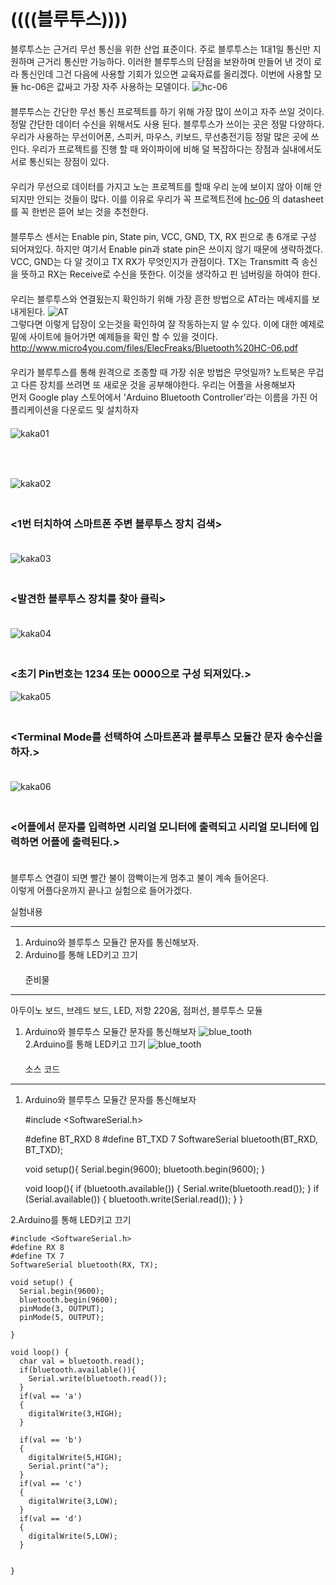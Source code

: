 # ((((블루투스))))  
블루투스는 근거리 무선 통신을 위한 산업 표준이다. 주로 블루투스는 1대1일 통신만 지원하며 근거리 통신만 가능하다. 
이러한 블루투스의 단점을 보완하며 만들어 낸 것이 로라 통신인데 그건 다음에 사용할 기회가 있으면 교육자료를 올리겠다.
이번에 사용할 모듈 hc-06은 값싸고 가장 자주 사용하는 모델이다. 
![hc-06](img/hc-06.png)  
　  
블루투스는 간단한 무선 통신 프로젝트를 하기 위해 가장 많이 쓰이고 자주 쓰일 것이다.
정말 간단한 데이터 수신을 위해서도 사용 된다. 블루투스가 쓰이는 곳은 정말 다양하다. 우리가 사용하는 무선이어폰,
스피커, 마우스, 키보드, 무선충전기등 정말 많은 곳에 쓰인다. 우리가 프로젝트를 진행 할 때
와이파이에 비해 덜 복잡하다는 장점과 실내에서도 서로 통신되는 장점이 있다.  
　  
우리가 무선으로 데이터를 가지고 노는 프로젝트를 할때 우리 눈에 보이지 않아 이해 안되지만 안되는 것들이 많다.
이를 이유로 우리가 꼭 프로젝트전에 [hc-06](https://www.olimex.com/Products/Components/RF/BLUETOOTH-SERIAL-HC-06/resources/hc06.pdf) 의 datasheet를 꼭 한번은 
뜯어 보는 것을 추천한다.  
　  
블루투스 센서는 Enable pin, State pin, VCC, GND, TX, RX 핀으로 총 6개로 구성 되어져있다. 하지만 여기서 Enable pin과 state pin은 쓰이지
않기 때문에 생략하겠다. VCC, GND는 다 알 것이고 TX RX가 무엇인지가 관점이다. TX는 Transmitt 즉 송신을 뜻하고 RX는
Receive로 수신을 뜻한다. 이것을 생각하고 핀 넘버링을 하여야 한다.  
　  
우리는 블루투스와 연결됬는지 확인하기 위해 가장 흔한 방법으로 AT라는 메세지를 보내게된다. 
![AT](img/AT.png)  
그렇다면 이렇게 답장이 오는것을 확인하여 잘 작동하는지 알 수 있다. 이에 대한 예제로 밑에 사이트에 들어가면 예제들을 확인 할 수 있을 것이다.
http://www.micro4you.com/files/ElecFreaks/Bluetooth%20HC-06.pdf  
　  
우리가 블루투스를 통해 원격으로 조종할 때 가장 쉬운 방법은 무엇일까? 노트북은 무겁고 다른 장치를 쓰려면 또 새로운 것을 공부해야한다. 우리는 어플을 사용해보자  
먼저 Google play 스토어에서 'Arduino Bluetooth Controller'라는 이름을 가진 어플리케이션을 다운로드 및 설치하자  
　  
![kaka01](img/kakao1.jpg)  
　 
### <Arduino Bluetooth Controller>  
　  
![kaka02](img/kakao2.jpg)  
　  
### <1번 터치하여 스마트폰 주변 블루투스 장치 검색>  
　  
![kaka03](img/kakao3.jpg)  
　  
### <발견한 블루투스 장치를 찾아 클릭>  
　  
![kaka04](img/kakao4.jpg)  
　  
### <초기 Pin번호는 1234 또는 0000으로 구성 되져있다.>
  
![kaka05](img/kakao5.jpg)  
　  
### <Terminal Mode를 선택하여 스마트폰과 블루투스 모듈간 문자 송수신을 하자.>  
　  
![kaka06](img/kakao6.jpg)   
　  
### <어플에서 문자를 입력하면 시리얼 모니터에 출력되고 시리얼 모니터에 입력하면 어플에 출력된다.>  
　  
블루투스 연결이 되면 빨간 불이 깜빡이는게 멈추고 불이 계속 들어온다.  
이렇게 어플다운까지 끝나고 실험으로 들어가겠다.  

실험내용   
  
***
1. Arduino와 블루투스 모듈간 문자를 통신해보자.  
2. Arduino를 통해 LED키고 끄기  
　  
준비물  
***  
아두이노 보드, 브레드 보드, LED, 저항 220옴, 점퍼선, 블루투스 모듈  
1. Arduino와 블루투스 모듈간 문자를 통신해보자
![blue_tooth](img/blue_tooth_circuit.PNG)    
2.Arduino를 통해 LED키고 끄기
![blue_tooth](img/blue_tooth_circuit2.PNG)  
　  
소스 코드
***  
1. Arduino와 블루투스 모듈간 문자를 통신해보자  
       
       
    #include <SoftwareSerial.h>
    
    #define BT_RXD 8
    #define BT_TXD 7
    SoftwareSerial bluetooth(BT_RXD, BT_TXD);
     
    void setup(){
      Serial.begin(9600);
      bluetooth.begin(9600);
    }
     
    void loop(){
      if (bluetooth.available()) {
        Serial.write(bluetooth.read());
      }
      if (Serial.available()) {
        bluetooth.write(Serial.read());
      }
    }


2.Arduino를 통해 LED키고 끄기  


    #include <SoftwareSerial.h>
    #define RX 8
    #define TX 7
    SoftwareSerial bluetooth(RX, TX);
    
    void setup() {
      Serial.begin(9600);
      bluetooth.begin(9600);
      pinMode(3, OUTPUT);
      pinMode(5, OUTPUT);
    
    }
    
    void loop() {
      char val = bluetooth.read();
      if(bluetooth.available()){
        Serial.write(bluetooth.read());
      }
      if(val == 'a')
      {
        digitalWrite(3,HIGH);
      }
    
      if(val == 'b')
      {
        digitalWrite(5,HIGH); 
        Serial.print("a");
      }
      if(val == 'c')
      {
        digitalWrite(3,LOW);
      }
      if(val == 'd')
      {
        digitalWrite(5,LOW);
      }
    
    
    }
